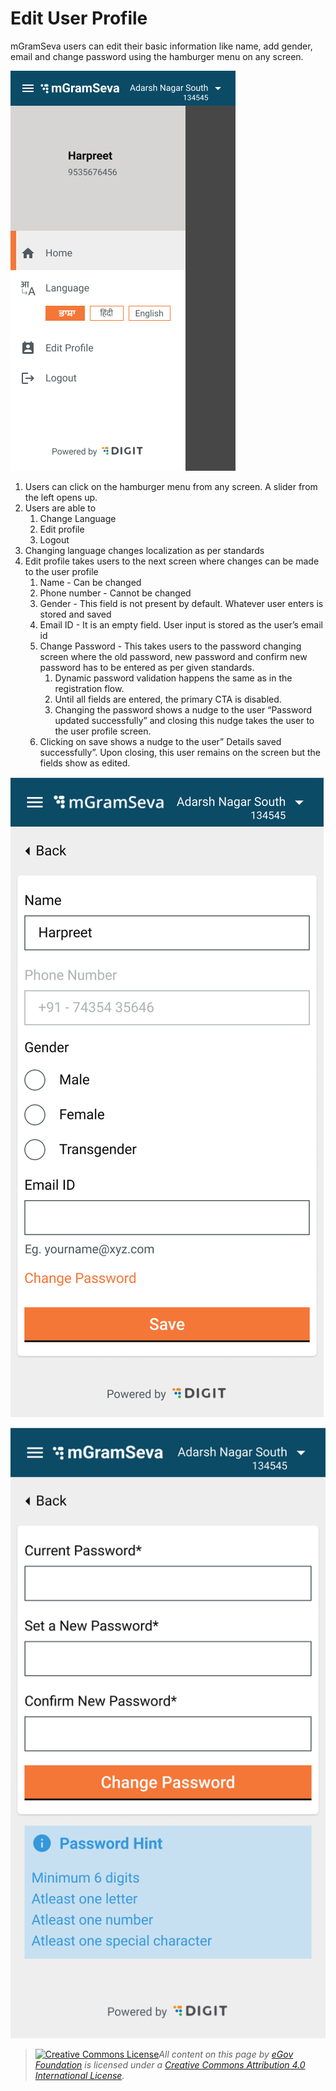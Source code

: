 # Edit User Profile

mGramSeva users can edit their basic information like name, add gender, email and change password using the hamburger menu on any screen.

![](<../../../.gitbook/assets/image (63).png>)

1. Users can click on the hamburger menu from any screen. A slider from the left opens up.
2. Users are able to
   1. Change Language
   2. Edit profile
   3. Logout
3. Changing language changes localization as per standards
4. Edit profile takes users to the next screen where changes can be made to the user profile
   1. Name - Can be changed
   2. Phone number - Cannot be changed
   3. Gender - This field is not present by default. Whatever user enters is stored and saved
   4. Email ID - It is an empty field. User input is stored as the user’s email id
   5. Change Password - This takes users to the password changing screen where the old password, new password and confirm new password has to be entered as per given standards.
      1. Dynamic password validation happens the same as in the registration flow.
      2. Until all fields are entered, the primary CTA is disabled.
      3. Changing the password shows a nudge to the user “Password updated successfully” and closing this nudge takes the user to the user profile screen.
   6. Clicking on save shows a nudge to the user” Details saved successfully”. Upon closing, this user remains on the screen but the fields show as edited.

![Edit Profile](<../../../.gitbook/assets/image (79).png>)

![Change Password](<../../../.gitbook/assets/image (48).png>)

> [![Creative Commons License](https://i.creativecommons.org/l/by/4.0/80x15.png)_​_](http://creativecommons.org/licenses/by/4.0/)_All content on this page by_ [_eGov Foundation_](https://egov.org.in/) _is licensed under a_ [_Creative Commons Attribution 4.0 International License_](http://creativecommons.org/licenses/by/4.0/)_._
